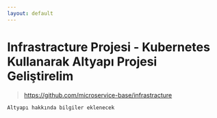```yaml
---
layout: default
---
```

# Infrastracture Projesi - Kubernetes Kullanarak Altyapı Projesi Geliştirelim

> https://github.com/microservice-base/infrastracture

``
    Altyapı hakkında bilgiler eklenecek
``
